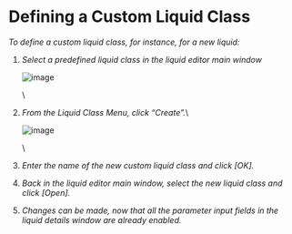 # Defining a Custom Liquid Class‌

_To define a custom liquid class, for instance, for a new liquid:_

1.  _Select a predefined liquid class in the liquid editor main window_

    ![image](../../../../../../.gitbook/assets/Image\_1392.jpg)

    \

2.  _From the Liquid Class Menu, click “Create”._\


    ![image](../../../../../../.gitbook/assets/Image\_1393.jpg)

    \

3. _Enter the name of the new custom liquid class and click \[OK]._
4. _Back in the liquid editor main window, select the new liquid class and click \[Open]._
5. _Changes can be made, now that all the parameter input fields in the liquid details window are already enabled._
